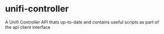 # unifi-controller
A Unifi Controller API thats up-to-date and contains useful scripts as part of the api client interface
